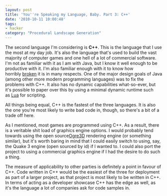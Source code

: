 ```yaml
---
layout: post
title: 'You''re Speaking my Language, Baby. Part 3: C++'
date: '2010-10-11 10:00:48'
tags:
- hacker
category: "Procedural Landscape Generation"
---
```


The second language I'm considering is **C++**. This is the language that I use the most at my day job. It's also the language that's used to build the vast majority of computer games and one hell of a lot of commercial software. I'm not as familiar with it as I am with Java, but I know it well enough to be productive with it. I'm also familiar enough with it to know how horribly [broken](http://yosefk.com/c++fqa/) it is in many respects. One of the major design goals of Java (among other more modern programming languages) was to fix the problems with C++. It also has no dynamic capabilities what-so-ever, but it's possible to paper over this by using a minimal dynamic runtime such as [Lua](http://www.lua.org/) for scripting.  

<!-- More -->

All things being equal, C++ is the fastest of the three languages. It is also the one you're most likely to write bad code in, though, so there's a bit of a trade off here.  

As I mentioned, most games are programmed using C++. As a result, there is a veritable shit load of graphics engine options. I would probably tend towards using the open source[Ogre3D](http://www.ogre3d.org/) rendering engine (or something similar), but it's worth baring in mind that I could easily switch to using, say, the Quake 3 engine (open sourced by id) if I wanted to. I could also port the project to using a commercial graphics engine if I had the desire to do such a thing.  

The measure of applicability to other parties is definitely a point in favour of C++. Code written in C++ would be the easiest of the three for deployment as part of a larger project, as that project is most likely to be written in C++. In terms of acting as a developer showcase C++ has the edge as well, as it's the language a lot of companies ask for code samples in.   

